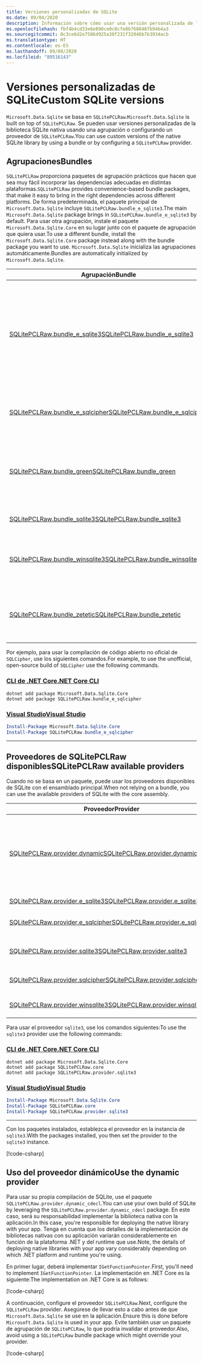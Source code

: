 ```yaml
---
title: Versiones personalizadas de SQLite
ms.date: 09/04/2020
description: Información sobre cómo usar una versión personalizada de la biblioteca SQLite nativa.
ms.openlocfilehash: fbf4b4cd33e6e890ce0c0cfe0b7688487b94b4a3
ms.sourcegitcommit: 0c3ce6d2e7586d925a30f231f32046b7b3934acb
ms.translationtype: HT
ms.contentlocale: es-ES
ms.lasthandoff: 09/08/2020
ms.locfileid: "89516143"
---
```

# <a name="custom-sqlite-versions"></a><span data-ttu-id="19e22-103">Versiones personalizadas de SQLite</span><span class="sxs-lookup"><span data-stu-id="19e22-103">Custom SQLite versions</span></span>

<span data-ttu-id="19e22-104">`Microsoft.Data.Sqlite` se basa en `SQLitePCLRaw`.</span><span class="sxs-lookup"><span data-stu-id="19e22-104">`Microsoft.Data.Sqlite` is built on top of `SQLitePCLRaw`.</span></span> <span data-ttu-id="19e22-105">Se pueden usar versiones personalizadas de la biblioteca SQLite nativa usando una agrupación o configurando un proveedor de `SQLitePCLRaw`.</span><span class="sxs-lookup"><span data-stu-id="19e22-105">You can use custom versions of the native SQLite library by using a bundle or by configuring a `SQLitePCLRaw` provider.</span></span>

## <a name="bundles"></a><span data-ttu-id="19e22-106">Agrupaciones</span><span class="sxs-lookup"><span data-stu-id="19e22-106">Bundles</span></span>

<span data-ttu-id="19e22-107">`SQLitePCLRaw` proporciona paquetes de agrupación prácticos que hacen que sea muy fácil incorporar las dependencias adecuadas en distintas plataformas.</span><span class="sxs-lookup"><span data-stu-id="19e22-107">`SQLitePCLRaw` provides convenience-based bundle packages, that make it easy to bring in the right dependencies across different platforms.</span></span> <span data-ttu-id="19e22-108">De forma predeterminada, el paquete principal de `Microsoft.Data.Sqlite` incluye `SQLitePCLRaw.bundle_e_sqlite3`.</span><span class="sxs-lookup"><span data-stu-id="19e22-108">The main `Microsoft.Data.Sqlite` package brings in `SQLitePCLRaw.bundle_e_sqlite3` by default.</span></span> <span data-ttu-id="19e22-109">Para usar otra agrupación, instale el paquete `Microsoft.Data.Sqlite.Core` en su lugar junto con el paquete de agrupación que quiera usar.</span><span class="sxs-lookup"><span data-stu-id="19e22-109">To use a different bundle, install the `Microsoft.Data.Sqlite.Core` package instead along with the bundle package you want to use.</span></span> <span data-ttu-id="19e22-110">`Microsoft.Data.Sqlite` inicializa las agrupaciones automáticamente.</span><span class="sxs-lookup"><span data-stu-id="19e22-110">Bundles are automatically initialized by `Microsoft.Data.Sqlite`.</span></span>

| <span data-ttu-id="19e22-111">Agrupación</span><span class="sxs-lookup"><span data-stu-id="19e22-111">Bundle</span></span> | <span data-ttu-id="19e22-112">Descripción</span><span class="sxs-lookup"><span data-stu-id="19e22-112">Description</span></span> |
|--|--|
| [<span data-ttu-id="19e22-113">SQLitePCLRaw.bundle_e_sqlite3</span><span class="sxs-lookup"><span data-stu-id="19e22-113">SQLitePCLRaw.bundle_e_sqlite3</span></span>](https://www.nuget.org/packages/SQLitePCLRaw.bundle_e_sqlite3) | <span data-ttu-id="19e22-114">Proporciona la misma versión de SQLite en todas las plataformas.</span><span class="sxs-lookup"><span data-stu-id="19e22-114">Provides a consistent version of SQLite on all platforms.</span></span> <span data-ttu-id="19e22-115">Incluye las extensiones FTS4, FTS5, JSON1 y R\*Tree.</span><span class="sxs-lookup"><span data-stu-id="19e22-115">Includes the FTS4, FTS5, JSON1, and R\*Tree extensions.</span></span> <span data-ttu-id="19e22-116">Este es el valor predeterminado.</span><span class="sxs-lookup"><span data-stu-id="19e22-116">This is the default.</span></span> |
| [<span data-ttu-id="19e22-117">SQLitePCLRaw.bundle_e_sqlcipher</span><span class="sxs-lookup"><span data-stu-id="19e22-117">SQLitePCLRaw.bundle_e_sqlcipher</span></span>](https://www.nuget.org/packages/SQLitePCLRaw.bundle_e_sqlcipher) | <span data-ttu-id="19e22-118">Proporciona una compilación de código abierto no oficial de `SQLCipher`.</span><span class="sxs-lookup"><span data-stu-id="19e22-118">Provides an unofficial, open-source build of `SQLCipher`.</span></span> |
| [<span data-ttu-id="19e22-119">SQLitePCLRaw.bundle_green</span><span class="sxs-lookup"><span data-stu-id="19e22-119">SQLitePCLRaw.bundle_green</span></span>](https://www.nuget.org/packages/SQLitePCLRaw.bundle_green) | <span data-ttu-id="19e22-120">Igual que `bundle_e_sqlite3`, salvo en iOS, donde usa la biblioteca SQLite del sistema.</span><span class="sxs-lookup"><span data-stu-id="19e22-120">Same as `bundle_e_sqlite3`, except on iOS where it uses the system SQLite library.</span></span> |
| [<span data-ttu-id="19e22-121">SQLitePCLRaw.bundle_sqlite3</span><span class="sxs-lookup"><span data-stu-id="19e22-121">SQLitePCLRaw.bundle_sqlite3</span></span>](https://www.nuget.org/packages/SQLitePCLRaw.bundle_sqlite3) | <span data-ttu-id="19e22-122">Usa la biblioteca SQLite del sistema.</span><span class="sxs-lookup"><span data-stu-id="19e22-122">Uses the system SQLite library.</span></span> |
| [<span data-ttu-id="19e22-123">SQLitePCLRaw.bundle_winsqlite3</span><span class="sxs-lookup"><span data-stu-id="19e22-123">SQLitePCLRaw.bundle_winsqlite3</span></span>](https://www.nuget.org/packages/SQLitePCLRaw.bundle_winsqlite3) | <span data-ttu-id="19e22-124">Usa `winsqlite3.dll`, la biblioteca SQLite del sistema en Windows 10.</span><span class="sxs-lookup"><span data-stu-id="19e22-124">Uses `winsqlite3.dll`, the system SQLite library on Windows 10.</span></span> |
| [<span data-ttu-id="19e22-125">SQLitePCLRaw.bundle_zetetic</span><span class="sxs-lookup"><span data-stu-id="19e22-125">SQLitePCLRaw.bundle_zetetic</span></span>](https://www.nuget.org/packages/SQLitePCLRaw.bundle_zetetic) | <span data-ttu-id="19e22-126">Usa las compilaciones de `SQLCipher` oficiales de Zetetic (no se incluye).</span><span class="sxs-lookup"><span data-stu-id="19e22-126">Uses the official `SQLCipher` builds from Zetetic (not included).</span></span> |

<span data-ttu-id="19e22-127">Por ejemplo, para usar la compilación de código abierto no oficial de `SQLCipher`, use los siguientes comandos.</span><span class="sxs-lookup"><span data-stu-id="19e22-127">For example, to use the unofficial, open-source build of `SQLCipher` use the following commands.</span></span>

### <a name="net-core-cli"></a>[<span data-ttu-id="19e22-128">CLI de .NET Core</span><span class="sxs-lookup"><span data-stu-id="19e22-128">.NET Core CLI</span></span>](#tab/netcore-cli)

```dotnetcli
dotnet add package Microsoft.Data.Sqlite.Core
dotnet add package SQLitePCLRaw.bundle_e_sqlcipher
```

### <a name="visual-studio"></a>[<span data-ttu-id="19e22-129">Visual Studio</span><span class="sxs-lookup"><span data-stu-id="19e22-129">Visual Studio</span></span>](#tab/visual-studio)

``` PowerShell
Install-Package Microsoft.Data.Sqlite.Core
Install-Package SQLitePCLRaw.bundle_e_sqlcipher
```

---

## <a name="sqlitepclraw-available-providers"></a><span data-ttu-id="19e22-130">Proveedores de SQLitePCLRaw disponibles</span><span class="sxs-lookup"><span data-stu-id="19e22-130">SQLitePCLRaw available providers</span></span>

<span data-ttu-id="19e22-131">Cuando no se basa en un paquete, puede usar los proveedores disponibles de SQLite con el ensamblado principal.</span><span class="sxs-lookup"><span data-stu-id="19e22-131">When not relying on a bundle, you can use the available providers of SQLite with the core assembly.</span></span>

| <span data-ttu-id="19e22-132">Proveedor</span><span class="sxs-lookup"><span data-stu-id="19e22-132">Provider</span></span> | <span data-ttu-id="19e22-133">Descripción</span><span class="sxs-lookup"><span data-stu-id="19e22-133">Description</span></span> |
|--|--|
| [<span data-ttu-id="19e22-134">SQLitePCLRaw.provider.dynamic</span><span class="sxs-lookup"><span data-stu-id="19e22-134">SQLitePCLRaw.provider.dynamic</span></span>](https://www.nuget.org/packages/SQLitePCLRaw.provider.dynamic) | <span data-ttu-id="19e22-135">El proveedor de `dynamic` carga la biblioteca nativa en lugar de utilizar los atributos de <xref:System.Runtime.InteropServices.DllImportAttribute?displayProperty=nameWithType>.</span><span class="sxs-lookup"><span data-stu-id="19e22-135">The `dynamic` provider loads the native library instead of using <xref:System.Runtime.InteropServices.DllImportAttribute?displayProperty=nameWithType> attributes.</span></span> <span data-ttu-id="19e22-136">Para obtener más información sobre el uso de este proveedor, vea el [uso del proveedor dinámico](#use-the-dynamic-provider).</span><span class="sxs-lookup"><span data-stu-id="19e22-136">For more information on using this provider, see [use the dynamic provider](#use-the-dynamic-provider).</span></span> |
| [<span data-ttu-id="19e22-137">SQLitePCLRaw.provider.e_sqlite3</span><span class="sxs-lookup"><span data-stu-id="19e22-137">SQLitePCLRaw.provider.e_sqlite3</span></span>](https://www.nuget.org/packages/SQLitePCLRaw.provider.e_sqlite3) | <span data-ttu-id="19e22-138">`e_sqlite3` es el proveedor predeterminado.</span><span class="sxs-lookup"><span data-stu-id="19e22-138">The `e_sqlite3` is the default provider.</span></span> |
| [<span data-ttu-id="19e22-139">SQLitePCLRaw.provider.e_sqlcipher</span><span class="sxs-lookup"><span data-stu-id="19e22-139">SQLitePCLRaw.provider.e_sqlcipher</span></span>](https://www.nuget.org/packages/SQLitePCLRaw.provider.e_sqlcipher) | <span data-ttu-id="19e22-140">El proveedor `e_sqlcipher` es el `SQLCipher` no oficial y no compatible.</span><span class="sxs-lookup"><span data-stu-id="19e22-140">The `e_sqlcipher` provider is the unofficial and unsupported `SQLCipher`.</span></span> |
| [<span data-ttu-id="19e22-141">SQLitePCLRaw.provider.sqlite3</span><span class="sxs-lookup"><span data-stu-id="19e22-141">SQLitePCLRaw.provider.sqlite3</span></span>](https://www.nuget.org/packages/SQLitePCLRaw.provider.sqlite3) | <span data-ttu-id="19e22-142">El proveedor `sqlite3` es un elemento `SQLite` proporcionado por el sistema para iOS, macOS y Linux.</span><span class="sxs-lookup"><span data-stu-id="19e22-142">The `sqlite3` provider is a system-provided `SQLite` for iOS, macOS, and Linux.</span></span> |
| [<span data-ttu-id="19e22-143">SQLitePCLRaw.provider.sqlcipher</span><span class="sxs-lookup"><span data-stu-id="19e22-143">SQLitePCLRaw.provider.sqlcipher</span></span>](https://www.nuget.org/packages/SQLitePCLRaw.provider.sqlcipher) | <span data-ttu-id="19e22-144">El proveedor `sqlcipher` es para las compilaciones `SQLCipher` oficiales de `Zetetic`.</span><span class="sxs-lookup"><span data-stu-id="19e22-144">The `sqlcipher` provider is for official `SQLCipher` builds from `Zetetic`.</span></span> |
| [<span data-ttu-id="19e22-145">SQLitePCLRaw.provider.winsqlite3</span><span class="sxs-lookup"><span data-stu-id="19e22-145">SQLitePCLRaw.provider.winsqlite3</span></span>](https://www.nuget.org/packages/SQLitePCLRaw.provider.winsqlite3) | <span data-ttu-id="19e22-146">El proveedor `winsqlite3` es para entornos de Windows 10.</span><span class="sxs-lookup"><span data-stu-id="19e22-146">The `winsqlite3` provider is for Windows 10 environments.</span></span> |

<span data-ttu-id="19e22-147">Para usar el proveedor `sqlite3`, use los comandos siguientes:</span><span class="sxs-lookup"><span data-stu-id="19e22-147">To use the `sqlite3` provider use the following commands:</span></span>

### <a name="net-core-cli"></a>[<span data-ttu-id="19e22-148">CLI de .NET Core</span><span class="sxs-lookup"><span data-stu-id="19e22-148">.NET Core CLI</span></span>](#tab/netcore-cli)

```dotnetcli
dotnet add package Microsoft.Data.Sqlite.Core
dotnet add package SQLitePCLRaw.core
dotnet add package SQLitePCLRaw.provider.sqlite3
```

### <a name="visual-studio"></a>[<span data-ttu-id="19e22-149">Visual Studio</span><span class="sxs-lookup"><span data-stu-id="19e22-149">Visual Studio</span></span>](#tab/visual-studio)

``` PowerShell
Install-Package Microsoft.Data.Sqlite.Core
Install-Package SQLitePCLRaw.core
Install-Package SQLitePCLRaw.provider.sqlite3
```

---

<span data-ttu-id="19e22-150">Con los paquetes instalados, establezca el proveedor en la instancia de `sqlite3`.</span><span class="sxs-lookup"><span data-stu-id="19e22-150">With the packages installed, you then set the provider to the `sqlite3` instance.</span></span>

[!code-csharp[](../../../../samples/snippets/standard/data/sqlite/SqliteProviderSample/Program.cs)]

## <a name="use-the-dynamic-provider"></a><span data-ttu-id="19e22-151">Uso del proveedor dinámico</span><span class="sxs-lookup"><span data-stu-id="19e22-151">Use the dynamic provider</span></span>

<span data-ttu-id="19e22-152">Para usar su propia compilación de SQLite, use el paquete `SQLitePCLRaw.provider.dynamic_cdecl`.</span><span class="sxs-lookup"><span data-stu-id="19e22-152">You can use your own build of SQLite by leveraging the `SQLitePCLRaw.provider.dynamic_cdecl` package.</span></span> <span data-ttu-id="19e22-153">En este caso, será su responsabilidad implementar la biblioteca nativa con la aplicación.</span><span class="sxs-lookup"><span data-stu-id="19e22-153">In this case, you're responsible for deploying the native library with your app.</span></span> <span data-ttu-id="19e22-154">Tenga en cuenta que los detalles de la implementación de bibliotecas nativas con su aplicación variarán considerablemente en función de la plataforma .NET y del runtime que use.</span><span class="sxs-lookup"><span data-stu-id="19e22-154">Note, the details of deploying native libraries with your app vary considerably depending on which .NET platform and runtime you're using.</span></span>

<span data-ttu-id="19e22-155">En primer lugar, deberá implementar `IGetFunctionPointer`.</span><span class="sxs-lookup"><span data-stu-id="19e22-155">First, you'll need to implement `IGetFunctionPointer`.</span></span> <span data-ttu-id="19e22-156">La implementación en .NET Core es la siguiente:</span><span class="sxs-lookup"><span data-stu-id="19e22-156">The implementation on .NET Core is as follows:</span></span>

[!code-csharp[](../../../../samples/snippets/standard/data/sqlite/SystemLibrarySample/Program.cs?name=snippet_NativeLibraryAdapter)]

<span data-ttu-id="19e22-157">A continuación, configure el proveedor `SQLitePCLRaw`.</span><span class="sxs-lookup"><span data-stu-id="19e22-157">Next, configure the `SQLitePCLRaw` provider.</span></span> <span data-ttu-id="19e22-158">Asegúrese de llevar esto a cabo antes de que `Microsoft.Data.Sqlite` se use en la aplicación.</span><span class="sxs-lookup"><span data-stu-id="19e22-158">Ensure this is done before `Microsoft.Data.Sqlite` is used in your app.</span></span> <span data-ttu-id="19e22-159">Evite también usar un paquete de agrupación de `SQLitePCLRaw`, lo que podría invalidar el proveedor.</span><span class="sxs-lookup"><span data-stu-id="19e22-159">Also, avoid using a `SQLitePCLRaw` bundle package which might override your provider.</span></span>

[!code-csharp[](../../../../samples/snippets/standard/data/sqlite/SystemLibrarySample/Program.cs?name=snippet_SetProvider)]

